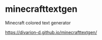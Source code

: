 # minecrafttextgen
Minecraft colored text generator

https://divarion-d.github.io/minecrafttextgen/
